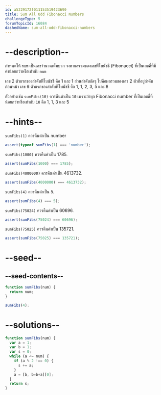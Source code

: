 ```yaml
---
id: a5229172f011153519423690
title: Sum All Odd Fibonacci Numbers
challengeType: 5
forumTopicId: 16084
dashedName: sum-all-odd-fibonacci-numbers
---
```


# --description--

กำหนดให้ `num` เป็นเลขจำนวนเต็มบวก จงหาผลรวมของเลขฟีโบนัชชี (Fibonacci) ที่เป็นเลขคี่ที่มีค่าน้อยกว่าหรือเท่ากับ `num`

เลข 2 ตัวแรกของลำดับฟีโบนัชชี คือ 1 และ 1 ส่วนลำดับถัดๆ ไปคือผลรวมของเลข 2 ตัวที่อยู่ลำดับก่อนหน้า
เลข 6 ตัวแรกของลำดับฟีโบนัชชี คือ 1, 1, 2, 3, 5 และ 8

ตัวอย่างเช่น `sumFibs(10)` ควรคืนค่าเป็น `10` เพราะว่าทุก Fibonacci number ที่เป็นเลขคี่ที่น้อยกว่าหรือเท่ากับ `10` คือ 1, 1, 3 และ 5

# --hints--

`sumFibs(1)` ควรคืนค่าเป็น number

```js
assert(typeof sumFibs(1) === 'number');
```

`sumFibs(1000)` ควรคืนค่าเป็น 1785.

```js
assert(sumFibs(1000) === 1785);
```

`sumFibs(4000000)` ควรคืนค่าเป็น 4613732.

```js
assert(sumFibs(4000000) === 4613732);
```

`sumFibs(4)` ควรคืนค่าเป็น 5.

```js
assert(sumFibs(4) === 5);
```

`sumFibs(75024)` ควรคืนค่าเป็น 60696.

```js
assert(sumFibs(75024) === 60696);
```

`sumFibs(75025)` ควรคืนค่าเป็น 135721.

```js
assert(sumFibs(75025) === 135721);
```

# --seed--

## --seed-contents--

```js
function sumFibs(num) {
  return num;
}

sumFibs(4);
```

# --solutions--

```js
function sumFibs(num) {
  var a = 1;
  var b = 1;
  var s = 0;
  while (a <= num) {
    if (a % 2 !== 0) {
      s += a;
    }
    a = [b, b=b+a][0];
  }
  return s;
}
```
